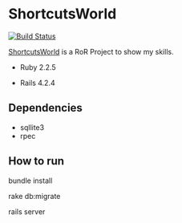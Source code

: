 # ShortcutsWorld
[![Build Status](https://travis-ci.org/cfsbsi/shortcutsworld.svg?branch=master)](https://travis-ci.org/cfsbsi/shortcutsworld)

[ShortcutsWorld](http://www.shortcutsworld.com) is a RoR Project to show my skills. 

* Ruby 2.2.5

* Rails 4.2.4

## Dependencies
* sqllite3
* rpec

## How to run

 bundle install
 
 rake db:migrate
 
 rails server

